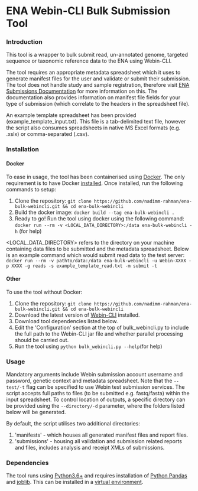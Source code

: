 # ENA Webin-CLI Bulk Submission Tool
### Introduction
This tool is a wrapper to bulk submit read, un-annotated genome, targeted sequence or taxonomic reference data to the ENA using Webin-CLI. 

The tool requires an appropriate metadata spreadsheet which it uses to generate manifest files for the user and validate or submit their submission. The tool does not handle study and sample registration, therefore visit [ENA Submissions Documentation](https://ena-docs.readthedocs.io/en/latest/submit/general-guide.html) for more information on this. The documentation also provides information on manifest file fields for your type of submission (which correlate to the headers in the spreadsheet file).

An example template spreadsheet has been provided (example_template_input.txt). This file is a tab-delimited text file, however the script also consumes spreadsheets in native MS Excel formats (e.g. .xslx) or comma-separated (.csv).

### Installation

#### Docker
To ease in usage, the tool has been containerised using [Docker](https://www.docker.com/). The only requirement is to have Docker [installed](https://docs.docker.com/get-docker/). Once installed, run the following commands to setup:

1. Clone the repository:
`git clone https://github.com/nadimm-rahman/ena-bulk-webincli.git && cd ena-bulk-webincli`
2. Build the docker image:
`docker build --tag ena-bulk-webincli .`
3. Ready to go! Run the tool using docker using the following command:
`docker run --rm -v <LOCAL_DATA_DIRECTORY>:/data ena-bulk-webincli -h` (for help)

<LOCAL_DATA_DIRECTORY> refers to the directory on your machine containing data files to be submitted and the metadata spreadsheet. Below is an example command which would submit read data to the test server:
`docker run --rm -v pathto/data:/data ena-bulk-webincli -u Webin-XXXX -p XXXX -g reads -s example_template_read.txt -m submit -t`

#### Other
To use the tool without Docker:

1. Clone the repository:
`git clone https://github.com/nadimm-rahman/ena-bulk-webincli.git && cd ena-bulk-webincli`
2. Download the latest version of [Webin-CLI](https://github.com/enasequence/webin-cli/releases) installed.
3. Download tool dependencies listed below.
4. Edit the 'Configuration' section at the top of bulk_webincli.py to include the full path to the Webin-CLI jar file and whether parallel processing should be carried out.
5. Run the tool using `python bulk_webincli.py --help`(for help)

### Usage

Mandatory arguments include Webin submission account username and password, genetic context and metadata spreadsheet. Note that the `--test/-t` flag can be specified to use Webin test submission services.
The script accepts full paths to files (to be submitted e.g. fastq/fasta) within the input spreadsheet. To control location of outputs, a specific directory can be provided using the `--directory/-d` parameter, where the folders listed below will be generated.

By default, the script utilises two additional directories:
1. 'manifests' - which houses all generated manifest files and report files.
2. 'submissions' - housing all validation and submission related reports and files, includes analysis and receipt XMLs of submissions.

### Dependencies
The tool runs using [Python3.6+](https://www.python.org/downloads/) and requires installation of [Python Pandas](https://pandas.pydata.org/) and [joblib](https://joblib.readthedocs.io/en/latest/). This can be installed in a [virtual environment](https://docs.python.org/3/tutorial/venv.html).

